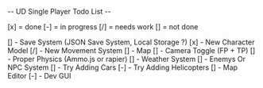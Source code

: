 -- UD Single Player Todo List --

[x] = done
[-] = in progress
[/] = needs work
[] = not done

[] - Save System (JSON Save System, Local Storage ?)
[x] - New Character Model
[/] - New Movement System
[] - Map
[] - Camera Toggle (FP + TP)
[] - Proper Physics (Ammo.js or rapier)
[] - Weather System
[] - Enemys Or NPC System
[] - Try Adding Cars
[-] - Try Adding Helicopters
[] - Map Editor
[-] - Dev GUI